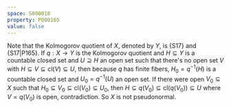 ```yaml
---
space: S000018
property: P000165
value: false
---
```


Note that the Kolmogorov quotient of $X$, denoted by $Y$, is {S17}
and {S17|P165}. If $q:X\to Y$ is the Kolmogorov quotient and $H\subseteq Y$ is a countable closed set and $U\supseteq H$ an open set such that there's no open set $V$ with $H\subseteq V\subseteq \text{cl}(V)\subseteq U$, then because $q$ has finite fibers, $H_0 = q^{-1}(H)$ is a countable closed set and $U_0 = q^{-1}(U)$ an open set. If there were open $V_0\subseteq X$ such that $H_0\subseteq V_0\subseteq \text{cl}(V_0)\subseteq U_0$, then $H\subseteq q(V_0)\subseteq \text{cl}(q(V_0)) \subseteq U$ where $V = q(V_0)$ is open, contradiction. So $X$ is not pseudonormal.
